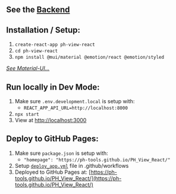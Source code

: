 ## See the [Backend](https://github.com/PH-Tools/PH_View)

## Installation / Setup:
1) `create-react-app ph-view-react`
1) `cd ph-view-react`
1) `npm install @mui/material @emotion/react @emotion/styled`

[*See Material-UI...*](https://mui.com/material-ui/getting-started/installation/)

## Run locally in Dev Mode:
1) Make sure `.env.development.local` is setup with:
   - `REACT_APP_API_URL=http://localhost:8000`
1) `npx start`
1) View at [http://localhost:3000](http://localhost:8000)

## Deploy to GitHub Pages:
1) Make sure `package.json` is setup with:
    - `"homepage": "https://ph-tools.github.io/PH_View_React/"`
1) Setup [`deploy_app.yml`](https://github.com/PH-Tools/PH_View_React/blob/main/.github/workflows/deploy_app.yml) file in .github/workflows
1) Deployed to GitHub Pages at: [https://ph-tools.github.io/PH_View_React/](https://ph-tools.github.io/PH_View_React/)